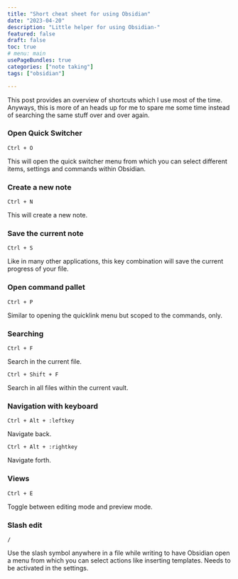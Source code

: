 ```yaml
---
title: "Short cheat sheet for using Obsidian" 
date: "2023-04-20"
description: "Little helper for using Obsidian-" 
featured: false 
draft: false 
toc: true 
# menu: main
usePageBundles: true 
categories: ["note taking"]
tags: ["obsidian"]

---
```



This post provides an overview of shortcuts which I use most of the time. Anyways, this is more of an heads up for me to spare me some time instead of searching the same stuff over and over again. 

### Open Quick Switcher 
```
Ctrl + O
```
This will open the quick switcher menu from which you can select different items, settings and commands within Obsidian. 

### Create a new note 
```
Ctrl + N
```
This will create a new note. 

### Save the current note 
```
Ctrl + S 
```
Like in many other applications, this key combination will save the current progress of your file. 

### Open command pallet 
```
Ctrl + P
```
Similar to opening the quicklink menu but scoped to the commands, only. 

### Searching 
```
Ctrl + F
```
Search in the current file. 

```
Ctrl + Shift + F
```
Search in all files within the current vault. 

### Navigation with keyboard 
```
Ctrl + Alt + :leftkey
```
Navigate back. 

```
Ctrl + Alt + :rightkey
```
Navigate forth. 

### Views 
```
Ctrl + E 
```
Toggle between editing mode and preview mode. 

### Slash edit 
```
/
```
Use the slash symbol anywhere in a file while writing to have Obsidian open a menu from which you can select actions like inserting templates. 
Needs to be activated in the settings. 

